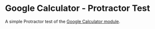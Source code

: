 # Google Calculator - Protractor Test
A simple Protractor test of the [Google Calculator module](https://www.google.com/search?q=calculator).
